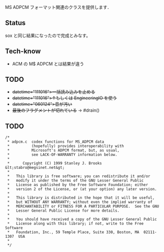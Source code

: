 <title>vavi.sound.adpcm.ms</title>

MS ADPCM フォーマット関連のクラスを提供します．

## Status

sox と同じ結果になったので完成とみなす。

## Tech-know

 * ACM の M$ ADPCM とは結果が違う</li>

## TODO

 * ~~datetime="111016">一括読み込みを止める~~
 * ~~datetime="111016">↑もしくは EngineeringIO を使う~~
 * ~~datetime="060124">音が汚い~~
 * ~~最後のフラグメントが切れている~~ → #drain()

## TODO
```
/*
 * adpcm.c  codex functions for MS_ADPCM data
 *          (hopefully) provides interoperability with
 *          Microsoft's ADPCM format, but, as usual,
 *          see LACK-OF-WARRANTY information below.
 *
 *      Copyright (C) 1999 Stanley J. Brooks &lt;stabro@megsinet.net&gt;
 *
 *   This library is free software; you can redistribute it and/or
 *   modify it under the terms of the GNU Lesser General Public
 *   License as published by the Free Software Foundation; either
 *   version 2 of the License, or (at your option) any later version.
 *
 *   This library is distributed in the hope that it will be useful,
 *   but WITHOUT ANY WARRANTY; without even the implied warranty of
 *   MERCHANTABILITY or FITNESS FOR A PARTICULAR PURPOSE.  See the GNU
 *   Lesser General Public License for more details.
 *
 *   You should have received a copy of the GNU Lesser General Public
 *   License along with this library; if not, write to the Free Software
 *   Foundation, Inc., 59 Temple Place, Suite 330, Boston, MA  02111-1307  USA
 *
 */
```